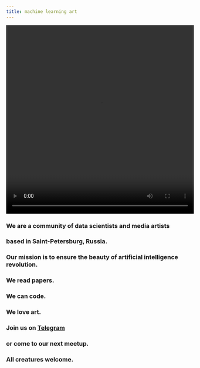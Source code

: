 ```yaml
---
title: machine learning art
---
```

<video autoplay="autoplay" loop="loop" width="512" height="512">
  <source src="/assets/images/4a460.mp4" type="video/mp4">
</video>

### We are a community of data scientists and media artists
### based in Saint-Petersburg, Russia. 
### Our mission is to ensure the beauty of artificial intelligence revolution. 

###

### We read papers.
### We can code.
### We love art.

###

### Join us on [Telegram](https://t.me/mlart_chat)
### or come to our next meetup. 
### All creatures welcome. 

